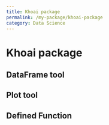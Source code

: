 ```yaml
---
title: Khoai package
permalink: /my-package/khoai-package
category: Data Science
---
```

# Khoai package
## DataFrame tool
## Plot tool
## Defined Function 

